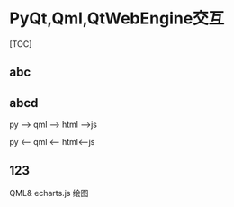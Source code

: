 # PyQt,Qml,QtWebEngine交互

[TOC]

## abc

## abcd
 py --> qml --> html -->js

 py <-- qml <-- html<--js


## 123

QML& echarts.js 绘图

